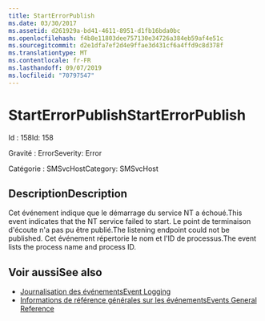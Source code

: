```yaml
---
title: StartErrorPublish
ms.date: 03/30/2017
ms.assetid: d261929a-bd41-4611-8951-d1fb16bda0bc
ms.openlocfilehash: f4b8e11803dee757130e34726a384eb59af4e51c
ms.sourcegitcommit: d2e1dfa7ef2d4e9ffae3d431cf6a4ffd9c8d378f
ms.translationtype: MT
ms.contentlocale: fr-FR
ms.lasthandoff: 09/07/2019
ms.locfileid: "70797547"
---
```

# <a name="starterrorpublish"></a><span data-ttu-id="0a1b3-102">StartErrorPublish</span><span class="sxs-lookup"><span data-stu-id="0a1b3-102">StartErrorPublish</span></span>
<span data-ttu-id="0a1b3-103">Id : 158</span><span class="sxs-lookup"><span data-stu-id="0a1b3-103">Id: 158</span></span>  
  
 <span data-ttu-id="0a1b3-104">Gravité : Error</span><span class="sxs-lookup"><span data-stu-id="0a1b3-104">Severity: Error</span></span>  
  
 <span data-ttu-id="0a1b3-105">Catégorie : SMSvcHost</span><span class="sxs-lookup"><span data-stu-id="0a1b3-105">Category: SMSvcHost</span></span>  
  
## <a name="description"></a><span data-ttu-id="0a1b3-106">Description</span><span class="sxs-lookup"><span data-stu-id="0a1b3-106">Description</span></span>  
 <span data-ttu-id="0a1b3-107">Cet événement indique que le démarrage du service NT a échoué.</span><span class="sxs-lookup"><span data-stu-id="0a1b3-107">This event indicates that the NT service failed to start.</span></span> <span data-ttu-id="0a1b3-108">Le point de terminaison d'écoute n'a pas pu être publié.</span><span class="sxs-lookup"><span data-stu-id="0a1b3-108">The listening endpoint could not be published.</span></span> <span data-ttu-id="0a1b3-109">Cet événement répertorie le nom et l'ID de processus.</span><span class="sxs-lookup"><span data-stu-id="0a1b3-109">The event lists the process name and process ID.</span></span>  
  
## <a name="see-also"></a><span data-ttu-id="0a1b3-110">Voir aussi</span><span class="sxs-lookup"><span data-stu-id="0a1b3-110">See also</span></span>

- [<span data-ttu-id="0a1b3-111">Journalisation des événements</span><span class="sxs-lookup"><span data-stu-id="0a1b3-111">Event Logging</span></span>](index.md)
- [<span data-ttu-id="0a1b3-112">Informations de référence générales sur les événements</span><span class="sxs-lookup"><span data-stu-id="0a1b3-112">Events General Reference</span></span>](events-general-reference.md)
